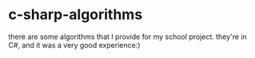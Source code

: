 # c-sharp-algorithms
there are some algorithms that I provide for my school project. they're in C#, and it was a very good experience:)
